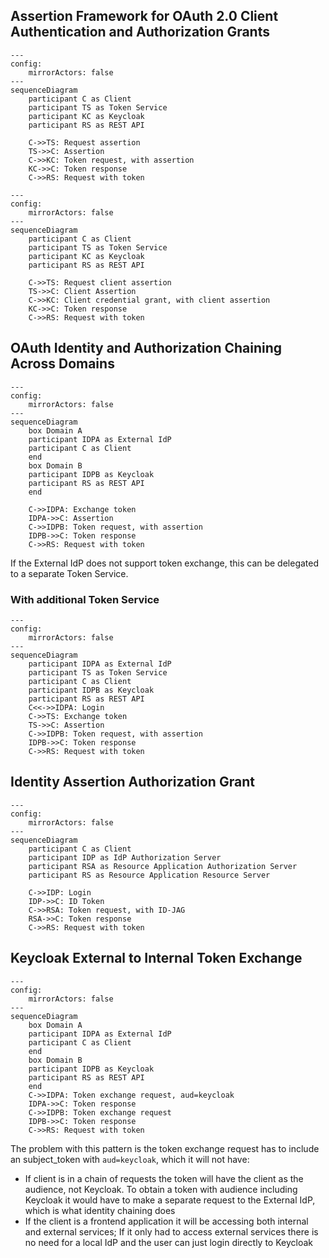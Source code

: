 ## Assertion Framework for OAuth 2.0 Client Authentication and Authorization Grants

```mermaid
---
config:
    mirrorActors: false
---
sequenceDiagram
    participant C as Client
    participant TS as Token Service
    participant KC as Keycloak
    participant RS as REST API

    C->>TS: Request assertion
    TS->>C: Assertion
    C->>KC: Token request, with assertion
    KC->>C: Token response
    C->>RS: Request with token
```

```mermaid
---
config:
    mirrorActors: false
---
sequenceDiagram
    participant C as Client
    participant TS as Token Service
    participant KC as Keycloak
    participant RS as REST API

    C->>TS: Request client assertion
    TS->>C: Client Assertion
    C->>KC: Client credential grant, with client assertion
    KC->>C: Token response
    C->>RS: Request with token
```

## OAuth Identity and Authorization Chaining Across Domains

```mermaid
---
config:
    mirrorActors: false
---
sequenceDiagram
    box Domain A
    participant IDPA as External IdP
    participant C as Client
    end
    box Domain B
    participant IDPB as Keycloak
    participant RS as REST API
    end

    C->>IDPA: Exchange token
    IDPA->>C: Assertion
    C->>IDPB: Token request, with assertion
    IDPB->>C: Token response
    C->>RS: Request with token
```

If the External IdP does not support token exchange, this can be delegated to a separate Token Service.

### With additional Token Service

```mermaid
---
config:
    mirrorActors: false
---
sequenceDiagram
    participant IDPA as External IdP
    participant TS as Token Service
    participant C as Client
    participant IDPB as Keycloak
    participant RS as REST API
    C<<->>IDPA: Login
    C->>TS: Exchange token
    TS->>C: Assertion
    C->>IDPB: Token request, with assertion
    IDPB->>C: Token response
    C->>RS: Request with token
```

## Identity Assertion Authorization Grant

```mermaid
---
config:
    mirrorActors: false
---
sequenceDiagram
    participant C as Client
    participant IDP as IdP Authorization Server
    participant RSA as Resource Application Authorization Server
    participant RS as Resource Application Resource Server

    C->>IDP: Login
    IDP->>C: ID Token
    C->>RSA: Token request, with ID-JAG
    RSA->>C: Token response
    C->>RS: Request with token
```

## Keycloak External to Internal Token Exchange

```mermaid
---
config:
    mirrorActors: false
---
sequenceDiagram
    box Domain A
    participant IDPA as External IdP
    participant C as Client
    end
    box Domain B
    participant IDPB as Keycloak
    participant RS as REST API
    end
    C->>IDPA: Token exchange request, aud=keycloak
    IDPA->>C: Token response
    C->>IDPB: Token exchange request
    IDPB->>C: Token response
    C->>RS: Request with token
```

The problem with this pattern is the token exchange request has to include an subject_token with `aud=keycloak`, which it will not have:

* If client is in a chain of requests the token will have the client as the audience, not Keycloak. To obtain a token with audience including Keycloak it would have to make a separate request to the External IdP, which is what identity chaining does
* If the client is a frontend application it will be accessing both internal and external services; If it only had to access external services there is no need for a local IdP and the user can just login directly to Keycloak
